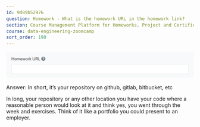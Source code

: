 ```yaml
---
id: 9d89b52976
question: Homework - What is the homework URL in the homework link?
section: Course Management Platform for Homeworks, Project and Certificate
course: data-engineering-zoomcamp
sort_order: 190
---
```


![Image](images/data-engineering-zoomcamp/image_eaa6f559.png)

Answer: In short, it’s your repository on github, gitlab, bitbucket, etc

In long, your repository or any other location you have your code where a reasonable person would look at it and think yes, you went through the week and exercises. Think of it like a portfolio you could present to an employer.

